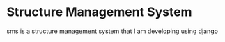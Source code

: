 # Structure Management System
sms is a structure management system that I am developing using django